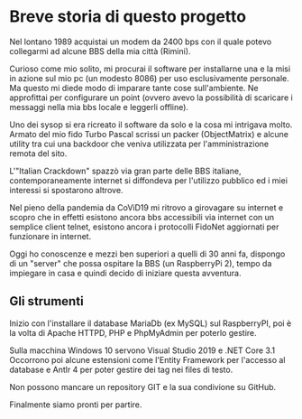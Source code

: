 # Breve storia di questo progetto

Nel lontano 1989 acquistai un modem da 2400 bps con il quale potevo collegarmi ad alcune BBS della mia città (Rimini).

Curioso come mio solito, mi procurai il software per installarne una e la misi in azione sul mio pc (un modesto 8086) 
per uso esclusivamente personale.
Ma questo mi diede modo di imparare tante cose sull'ambiente. 
Ne approfittai per configurare un point (ovvero avevo la possibilità di scaricare i messaggi nella mia bbs locale e leggerli offline).

Uno dei sysop si era ricreato il software da solo e la cosa mi intrigava molto. Armato del mio fido Turbo Pascal scrissi un packer (ObjectMatrix)
e alcune utility tra cui una backdoor che veniva utilizzata per l'amministrazione remota del sito.

L'"Italian Crackdown" spazzò via gran parte delle BBS italiane, contemporaneamente internet si diffondeva per l'utilizzo pubblico ed i miei interessi
si spostarono altrove.

Nel pieno della pandemia da CoViD19 mi ritrovo a girovagare su internet e scopro che in effetti esistono ancora bbs accessibili via internet
con un semplice client telnet, esistono ancora i protocolli FidoNet aggiornati per funzionare in internet.

Oggi ho conoscenze e mezzi ben superiori a quelli di 30 anni fa, dispongo di un "server" che possa ospitare la BBS (un RaspberryPi 2), 
tempo da impiegare in casa e quindi decido di iniziare questa avventura.

## Gli strumenti

Inizio con l'installare il database MariaDb (ex MySQL) sul RaspberryPI, poi è la volta di Apache HTTPD, PHP e PhpMyAdmin per poterlo gestire.

Sulla macchina Windows 10 servono Visual Studio 2019 e .NET Core 3.1  
Occorrono poi alcune estensioni come l'Entity Framework per l'accesso al database e Antlr 4 per poter gestire dei tag nei files di testo.

Non possono mancare un repository GIT e la sua condivione su GitHub.

Finalmente siamo pronti per partire.
